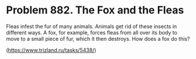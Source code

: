 # Problem 882. The Fox and the Fleas 

Fleas infest the fur of many animals. Animals get rid of these insects in different ways. A fox, for example, forces fleas from all over its body to move to a small piece of fur, which it then destroys. How does a fox do this?

(https://www.trizland.ru/tasks/5438/)